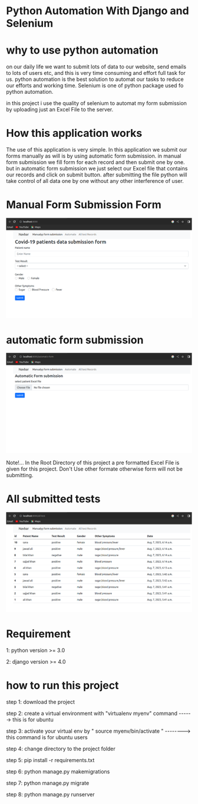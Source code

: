 # Python Automation With Django and Selenium

# why to use python automation
on our daily life we want to submit lots of data to our website, send emails to lots of users etc, and this is very time consuming and effort full task for us. python automation is the best solution to automat our tasks to reduce our efforts and working time. Selenium is one of python package used fo python automation. 

in this project i use the quality of selenium to automat my form submission by uploading just an Excel File to the server.

# How this application works

The use of this application is very simple. In this application we submit our forms manually as will is by using automatic form submission. in manual form submission we fill form for each record and then submit one by one. but in automatic form submission we just select our Excel file that contains our records and click on submit button. after submitting the file python will take control of all data one by one without any other interference of user.

# Manual Form Submission Form
![Screenshot](media/1.png)

# automatic form submission
![Screenshot](media/autoform.png)

Note!... In the Root Directory of this project a pre formatted Excel File is given for this project. Don't Use other formate otherwise form will not be submitting.

# All submitted tests 
![Screenshot](media/tests.png)

# Requirement
1: python version >= 3.0

2: django version >= 4.0

# how to run this project  

step 1: download the project

step 2: create a virtual environment with "virtualenv myenv" command ------> this is for ubuntu

step 3: activate your virtual env by " source myenv/bin/activate " --------> this command is for ubuntu users

step 4: change directory to the project folder

step 5: pip install -r requirements.txt

step 6: python manage.py makemigrations

step 7: python manage.py migrate

step 8: python manage.py runserver